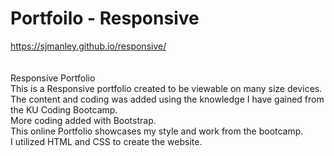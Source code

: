 # Portfoilo - Responsive
https://sjmanley.github.io/responsive/
<br>
<br>
<br>
Responsive Portfolio <br>
This is a Responsive portfolio created to be viewable on many size devices. <br>
The content and coding was added using the knowledge I have gained from the KU Coding Bootcamp. <br>
More coding added with Bootstrap. <br>
This online Portfolio showcases my style and work from the bootcamp. 
<br>
I utilized HTML and CSS to create the website.
